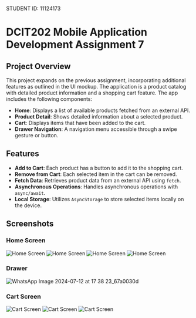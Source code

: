 STUDENT ID: 11124173
# DCIT202 Mobile Application Development Assignment 7

## Project Overview

This project expands on the previous assignment, incorporating additional features as outlined in the UI mockup. The application is a product catalog with detailed product information and a shopping cart feature. The app includes the following components:

- **Home**: Displays a list of available products fetched from an external API.
- **Product Detail**: Shows detailed information about a selected product.
- **Cart**: Displays items that have been added to the cart.
- **Drawer Navigation**: A navigation menu accessible through a swipe gesture or button.

## Features

- **Add to Cart**: Each product has a button to add it to the shopping cart.
- **Remove from Cart**: Each selected item in the cart can be removed.
- **Fetch Data**: Retrieves product data from an external API using `fetch`.
- **Asynchronous Operations**: Handles asynchronous operations with `async/await`.
- **Local Storage**: Utilizes `AsyncStorage` to store selected items locally on the device.

## Screenshots

### Home Screen

![Home Screen](./assets/screenshots/Screenshot_2024-07-10_14-03-22.jpg)
![Home Screen](./assets/screenshots/Screenshot_2024-07-10_14-03-26.jpg)
![Home Screen](./assets/screenshots/Screenshot_2024-07-10_14-03-29.jpg)
![Home Screen](./assets/screenshots/Screenshot_2024-07-10_14-03-33.jpg)

### Drawer

![WhatsApp Image 2024-07-12 at 17 38 23_67a0030d](https://github.com/user-attachments/assets/82056073-d97c-4685-a54f-da23e87e3d56)


### Cart Screen

![Cart Screen](./assets/screenshots/Screenshot_2024-07-10_14-03-41.jpg)
![Cart Screen](./assets/screenshots/Screenshot_2024-07-10_14-03-38.jpg)
![Cart Screen](./assets/screenshots/Screenshot_2024-07-10_14-03-43.jpg)
